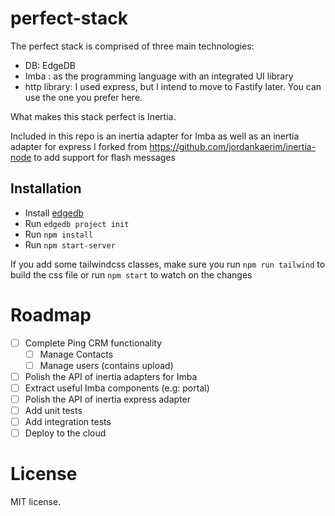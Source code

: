 # perfect-stack
The perfect stack is comprised of three main technologies:
- DB: EdgeDB
- Imba : as the programming language with an integrated UI library
- http library: I used express, but I intend to move to Fastify later. You can use the one you prefer here.

What makes this stack perfect is Inertia. 

Included in this repo is an inertia adapter for Imba as well as an inertia adapter for express I forked from https://github.com/jordankaerim/inertia-node to add support for flash messages
## Installation
- Install [edgedb](https://www.edgedb.com/docs/quickstart)
- Run `edgedb project init`
- Run `npm install`
- Run `npm start-server` 

If you add some tailwindcss classes, make sure you run `npm run tailwind` to build the css file or run `npm start` to watch on the changes

# Roadmap
- [ ] Complete Ping CRM functionality
  - [ ] Manage Contacts
  - [ ] Manage users (contains upload)
- [ ] Polish the API of inertia adapters for Imba
- [ ] Extract useful Imba components (e.g: portal)
- [ ] Polish the API of inertia express adapter
- [ ] Add unit tests
- [ ] Add integration tests
- [ ] Deploy to the cloud

# License
MIT license.